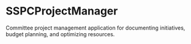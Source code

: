 # SSPCProjectManager
Committee project management application for documenting initiatives, budget planning, and optimizing resources.

